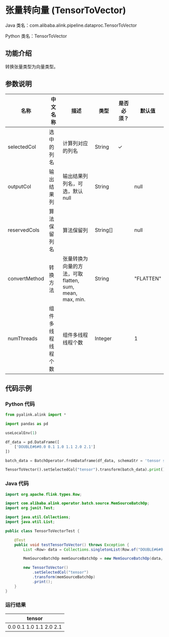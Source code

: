 # 张量转向量 (TensorToVector)
Java 类名：com.alibaba.alink.pipeline.dataproc.TensorToVector

Python 类名：TensorToVector


## 功能介绍
转换张量类型为向量类型。

## 参数说明

| 名称 | 中文名称 | 描述 | 类型 | 是否必须？ | 默认值 |
| --- | --- | --- | --- | --- | --- |
| selectedCol | 选中的列名 | 计算列对应的列名 | String | ✓ |  |
| outputCol | 输出结果列 | 输出结果列列名，可选，默认null | String |  | null |
| reservedCols | 算法保留列名 | 算法保留列 | String[] |  | null |
| convertMethod | 转换方法 | 张量转换为向量的方法，可取 flatten, sum, mean, max, min. | String |  | "FLATTEN" |
| numThreads | 组件多线程线程个数 | 组件多线程线程个数 | Integer |  | 1 |


## 代码示例
### Python 代码
```python
from pyalink.alink import *

import pandas as pd

useLocalEnv(1)

df_data = pd.DataFrame([
    ['DOUBLE#6#0.0 0.1 1.0 1.1 2.0 2.1']
])

batch_data = BatchOperator.fromDataframe(df_data, schemaStr = 'tensor string')

TensorToVector().setSelectedCol("tensor").transform(batch_data).print()

```
### Java 代码
```java
import org.apache.flink.types.Row;

import com.alibaba.alink.operator.batch.source.MemSourceBatchOp;
import org.junit.Test;

import java.util.Collections;
import java.util.List;

public class TensorToVectorTest {

	@Test
	public void testTensorToVector() throws Exception {
		List <Row> data = Collections.singletonList(Row.of("DOUBLE#6#0.0 0.1 1.0 1.1 2.0 2.1"));

		MemSourceBatchOp memSourceBatchOp = new MemSourceBatchOp(data, "tensor string");

		new TensorToVector()
			.setSelectedCol("tensor")
			.transform(memSourceBatchOp)
			.print();
	}
}

```

### 运行结果

| tensor                  |
|-------------------------|
| 0.0 0.1 1.0 1.1 2.0 2.1 |
